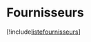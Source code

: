 # Fournisseurs

[!include[listefournisseurs](fournisseurs.listefournisseurs.autogen.md)]































































































































